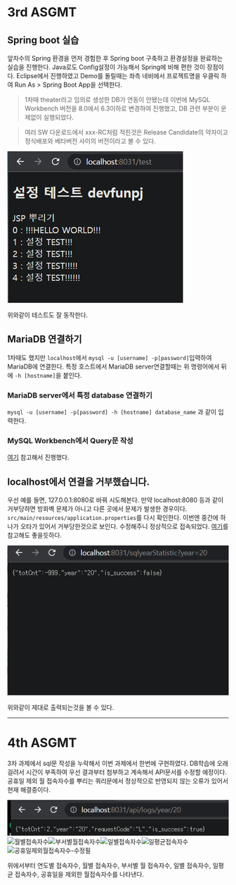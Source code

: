 # 3rd ASGMT

## Spring boot 실습

앞차수의 Spring 환경을 먼저 경험한 후 Spring boot 구축하고 환경설정을 완료하는 실습을 진행한다. Java로도 Config설정이 가능해서 Spring에 비해 편한 것이 장점이다. Eclipse에서 진행하였고 Demo를 돌릴때는 좌측 네비에서 프로젝트명을 우클릭 하여 Run As > Spring Boot App을 선택한다. 

> 1차때 theater라고 임의로 생성한 DB가 연동이 안됐는데 이번에 MySQL Workbench 버전을 8.0에서 6.3이하로 변경하여 진행했고, DB 관련 부분이 문제없이 실행되었다. 

> 여러 SW 다운로드에서 xxx-RC처럼 적힌것은 Release Candidate의 약자이고 정식배포와 베타버전 사이의 버전이라고 볼 수 있다.

![微信截图_20210820185552](/settingweb_boot/assets/微信截图_20210820185552.png)

위와같이 테스트도 잘 동작한다. 

## MariaDB 연결하기 

1차때도 했지만 `localhost`에서 `mysql -u [username] -p[password]`입력하여 MariaDB에 연결한다. 특정 호스트에서 MariaDB server연결할때는 위 명령어에서 뒤에 `-h [hostname]`을 붙인다. 

### MariaDB server에서 특정 database 연결하기

`mysql -u [username] -p[password] -h [hostname] database_name` 과 같이 입력한다. 

### MySQL Workbench에서 Query문 작성

[여기](https://javakong.tistory.com/67) 참고해서 진행했다. 

## localhost에서 연결을 거부했습니다. 

우선 예를 들면, 127.0.0.1:8080로 바꿔 시도해본다. 만약 localhost:8080 등과 같이 거부당하면 방화벽 문제가 아니고 다른 곳에서 문제가 발생한 경우이다. `src/main/resources/application.properties`를 다시 확인한다. 이번엔 중간에 하나가 오타가 있어서 거부당한것으로 보인다. 수정해주니 정상적으로 접속되었다. [여기](https://achillestendon.tistory.com/35)를 참고해도 좋을듯하다. 

![微信截图_20210820211302](/settingweb_boot/assets/微信截图_20210820211302.png)

위와같이 제대로 출력되는것을 볼 수 있다. 

---

# 4th ASGMT

3차 과제에서 sql문 작성을 누락해서 이번 과제에서 한번에 구현하였다. DB학습에 오래걸려서 시간이 부족하여 우선 결과부터 첨부하고 계속해서 API문서를 수정할 예정이다. 공휴일 제외 월 접속자수를 뿌리는 쿼리문에서 정상적으로 반영되지 않는 오류가 있어서 현재 해결중이다.

![연도별접속자수](/settingweb_boot/assets/연도별접속자수.png)![월별접속자수](https://i.imgur.com/FrUhPN8.png)![부서별월접속자수](https://i.imgur.com/807KN6j.png)![일별접속자수](https://i.imgur.com/sjVAGKk.png)![일평균접속자수](https://i.imgur.com/BHdY56J.png)![공휴일제외월접속자수-수정필](https://i.imgur.com/cLFrH7F.png)

위에서부터 연도별 접속자수, 월별 접속자수, 부서별 월 접속자수, 일별 접속자수, 일평균 접속자수, 공휴일을 제외한 월접속자수를 나타낸다. 